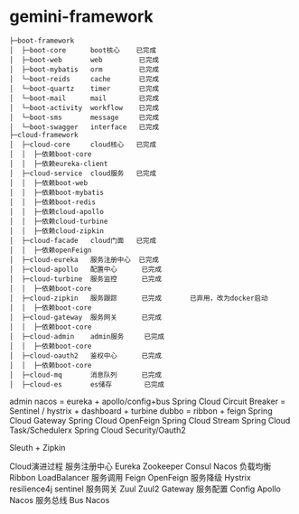 # gemini-framework

```
├─boot-framework
│  ├─boot-core      boot核心    已完成
│  ├─boot-web       web         已完成
│  ├─boot-mybatis   orm         已完成
│  └─boot-reids     cache       已完成
│  └─boot-quartz    timer       已完成
│  └─boot-mail      mail        已完成
│  └─boot-activity  workflow    已完成
│  └─boot-sms       message     已完成
│  └─boot-swagger   interface   已完成
├─cloud-framework
│  ├─cloud-core     cloud核心   已完成
│  │  ├─依赖boot-core
│  │  ├─依赖eureka-client
│  ├─cloud-service  cloud服务   已完成
│  │  ├─依赖boot-web
│  │  ├─依赖boot-mybatis
│  │  ├─依赖boot-redis
│  │  ├─依赖cloud-apollo
│  │  ├─依赖cloud-turbine
│  │  ├─依赖cloud-zipkin
│  ├─cloud-facade   cloud门面   已完成
│  │  ├─依赖openFeign
│  ├─cloud-eureka   服务注册中心  已完成
│  ├─cloud-apollo   配置中心      已完成
│  ├─cloud-turbine  服务监控      已完成
│  │  ├─依赖boot-core
│  ├─cloud-zipkin   服务跟踪      已完成       已弃用，改为docker启动
│  │  ├─依赖boot-core
│  ├─cloud-gateway  服务网关      已完成
│  │  ├─依赖boot-core
│  ├─cloud-admin    admin服务     已完成
│  │  ├─依赖boot-core
│  ├─cloud-oauth2   鉴权中心      已完成
│  │  ├─依赖boot-core
│  ├─cloud-mq       消息队列      已完成
│  ├─cloud-es       es储存        已完成
```
admin
nacos = eureka + apollo/config+bus
Spring Cloud Circuit Breaker = Sentinel / hystrix + dashboard + turbine
dubbo = ribbon + feign
Spring Cloud Gateway
Spring Cloud OpenFeign
Spring Cloud Stream
Spring Cloud Task/Schedulerx
Spring Cloud Security/Oauth2

Sleuth + Zipkin

Cloud演进过程
服务注册中心  Eureka Zookeeper Consul Nacos
负载均衡 Ribbon LoadBalancer
服务调用 Feign OpenFeign
服务降级 Hystrix resilience4j sentinel
服务网关 Zuul Zuul2 Gateway
服务配置 Config Apollo Nacos
服务总线 Bus Nacos
